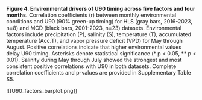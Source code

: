 **Figure 4. Environmental drivers of U90 timing across five factors and four months.** Correlation coefficients (r) between monthly environmental conditions and U90 (90% green-up timing) for HLS (gray bars, 2016-2023, n=8) and MCD (black bars, 2001-2023, n=23) datasets. Environmental factors include precipitation (P), salinity (S), temperature (T), accumulated temperature (Acc.T), and vapor pressure deficit (VPD) for May through August. Positive correlations indicate that higher environmental values delay U90 timing. Asterisks denote statistical significance (* p < 0.05, ** p < 0.01). Salinity during May through July showed the strongest and most consistent positive correlations with U90 in both datasets. Complete correlation coefficients and p-values are provided in Supplementary Table S5.

![[U90_factors_barplot.png]]